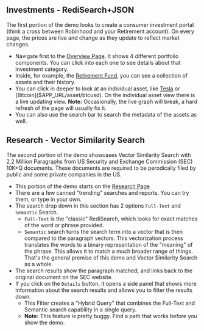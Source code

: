 
## Investments - RediSearch+JSON
The first portion of the demo looks to create a consumer investment portal (think a cross between Robinhood and your Retirement account).  On every page, the prices are live and change as they update to reflect market changes.

- Navigate first to the [Overview Page]($APP_URL/overview).  It shows 4 different portfolio components.  You can click into each one to see details about that investment category.
- Inside, for example, the [Retirement Fund]($APP_URL/fund/retire2050), you can see a collection of assets and their history.  
- You can click in deeper to look at an individual asset, like [Tesla]($APP_URL/asset/tsla) or [Bitcoin]($APP_URL/asset/btcusd).  On the individual asset view there is a live updating view. **Note:** Occasionally, the live graph will break, a hard refresh of the page will usually fix it.
- You can also use the search bar to search the metadata of the assets as well.

## Research - Vector Similarity Search
The second portion of the demo showcases Vector Similarity Search with 2.2 Million Paragraphs from US Security and Exchange Commission (SEC) 10K+Q documents.  These documents are required to be perodically filed by public and some private companies in the US.

- This portion of the demo starts on the [Research Page]($APP_URL/research)
- There are a few canned "trending" searches and reports.  You can try them, or type in your own.
- The search drop down in this section has 2 options `Full-Text` and `Semantic` Search.
    - `Full-Text` is the "classic" RediSearch, which looks for exact matches of the word or phrase provided.
    - `Semantic` search turns the search term into a vector that is then compared to the paragraph vectors.  This vectorization process translates the words to a binary representation of the "meaning" of the phrase.  This allows it to match a much broader range of things.  That's the general premise of this demo and Vector Similarity Search as a whole.
- The search results show the paragraph matched, and links back to the original document on the SEC website.
- If you click on the `Details` button, it opens a side panel that shows more information about the search results and allows you to filter the results down.
    - This Filter creates a "Hybrid Query" that combines the Full-Text and Semantic search capability in a single query.
    - **Note:** This feature is pretty buggy.  Find a path that works before you show the demo.
